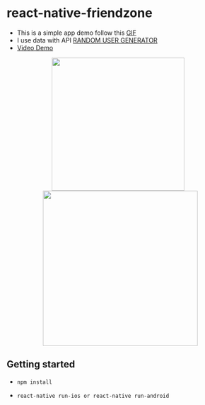 # react-native-friendzone

- This is a simple app demo follow this <a href="https://cdn-images-1.medium.com/max/800/1*eCVa7eQreEH99NcgAUcOWA.gif">GIF</a>
- I use data with API <a href="https://randomuser.me/">RANDOM USER GENERATOR</a>
- <a href="https://www.youtube.com/watch?v=a3vKOjcqrd4">Video Demo</a>

<p align="center">
  <img src="https://thumbs.gfycat.com/BigConstantAmurratsnake-size_restricted.gif" width="300"/>
  <img src="https://thumbs.gfycat.com/UniqueWindingCuscus-size_restricted.gif" width="350" style="margin-left:10px"/>
</p>

## Getting started

- `npm install`

- `react-native run-ios or react-native run-android`
